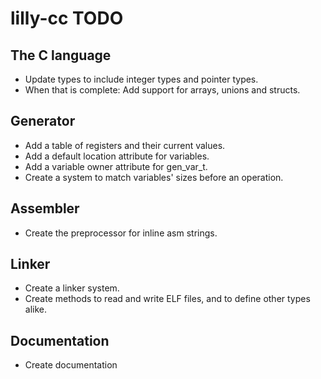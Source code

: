 # lilly-cc TODO

## The C language
- Update types to include integer types and pointer types.
- When that is complete: Add support for arrays, unions and structs.

## Generator
- Add a table of registers and their current values.
- Add a default location attribute for variables.
- Add a variable owner attribute for gen_var_t.
- Create a system to match variables' sizes before an operation.

## Assembler
- Create the preprocessor for inline asm strings.

## Linker
- Create a linker system.
- Create methods to read and write ELF files, and to define other types alike.

## Documentation
- Create documentation

